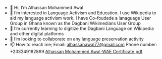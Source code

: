 - 👋 Hi, I’m Alhassan Mohammed Awal
- 👀 I’m interested in Language Activism and Education. I use Wikipedia to aid my language activism work. I have Co-foudede a lanaguage User Group in Ghana known as the Dagbani Wikimedians User Group 
- 🌱 I’m currently learning to digitize the Dagbani Language on Wikipedia and other digital platforms
- 💞️ I’m looking to collaborate on any language preservation activity 
- 📫 How to reach me; Email: alhassanawal77@gmail.com Phone number: +233249182899
[Alhassan Mohammed Awal-WAE Certificate.pdf](https://github.com/Awalama3245/Awalama3245/files/8123901/Alhassan.Mohammed.Awal-WAE.Certificate.pdf)


<!---
Awalama3245/Awalama3245 is a ✨ special ✨ repository because its `README.md` (this file) appears on your GitHub profile.
You can click the Preview link to take a look at your changes.
--->
